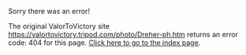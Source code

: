 

Sorry there was an error!

The original ValorToVictory site https://valortovictory.tripod.com/photo/Dreher-ph.htm returns an error code: 404 for this page. [Click here to go to the index page](../index.md).